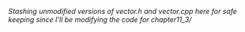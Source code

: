 _Stashing unmodified versions of vector.h and vector.cpp here for safe keeping since I'll be modifying the code for chapter11_3/_